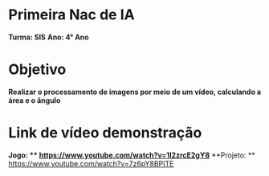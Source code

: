 # Primeira Nac de IA
**Turma: SIS**
**Ano: 4° Ano**
# Objetivo
**Realizar o processamento de imagens por meio de um vídeo, calculando a área e o ângulo**
# Link de vídeo demonstração
**Jogo: ** https://www.youtube.com/watch?v=1I2zrcE2gY8**
**Projeto: ** https://www.youtube.com/watch?v=7z6pY8BPITE
